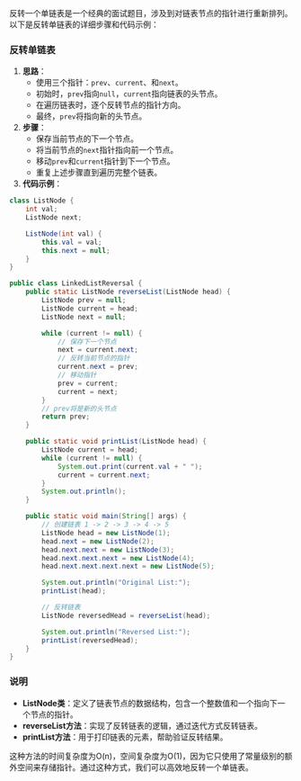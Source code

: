 反转一个单链表是一个经典的面试题目，涉及到对链表节点的指针进行重新排列。以下是反转单链表的详细步骤和代码示例：

### 反转单链表
1. **思路**：
    - 使用三个指针：`prev`、`current`、和`next`。
    - 初始时，`prev`指向`null`，`current`指向链表的头节点。
    - 在遍历链表时，逐个反转节点的指针方向。
    - 最终，`prev`将指向新的头节点。
2. **步骤**：
    - 保存当前节点的下一个节点。
    - 将当前节点的`next`指针指向前一个节点。
    - 移动`prev`和`current`指针到下一个节点。
    - 重复上述步骤直到遍历完整个链表。
3. **代码示例**：

```java
class ListNode {  
    int val;  
    ListNode next;  

    ListNode(int val) {  
        this.val = val;  
        this.next = null;  
    }  
}  

public class LinkedListReversal {  
    public static ListNode reverseList(ListNode head) {  
        ListNode prev = null;  
        ListNode current = head;  
        ListNode next = null;  

        while (current != null) {  
            // 保存下一个节点  
            next = current.next;  
            // 反转当前节点的指针  
            current.next = prev;  
            // 移动指针  
            prev = current;  
            current = next;  
        }  
        // prev将是新的头节点  
        return prev;  
    }  

    public static void printList(ListNode head) {  
        ListNode current = head;  
        while (current != null) {  
            System.out.print(current.val + " ");  
            current = current.next;  
        }  
        System.out.println();  
    }  

    public static void main(String[] args) {  
        // 创建链表 1 -> 2 -> 3 -> 4 -> 5  
        ListNode head = new ListNode(1);  
        head.next = new ListNode(2);  
        head.next.next = new ListNode(3);  
        head.next.next.next = new ListNode(4);  
        head.next.next.next.next = new ListNode(5);  

        System.out.println("Original List:");  
        printList(head);  

        // 反转链表  
        ListNode reversedHead = reverseList(head);  

        System.out.println("Reversed List:");  
        printList(reversedHead);  
    }  
}
```

### 说明
+ **ListNode类**：定义了链表节点的数据结构，包含一个整数值和一个指向下一个节点的指针。
+ **reverseList方法**：实现了反转链表的逻辑，通过迭代方式反转链表。
+ **printList方法**：用于打印链表的元素，帮助验证反转结果。

这种方法的时间复杂度为O(n)，空间复杂度为O(1)，因为它只使用了常量级别的额外空间来存储指针。通过这种方式，我们可以高效地反转一个单链表。

